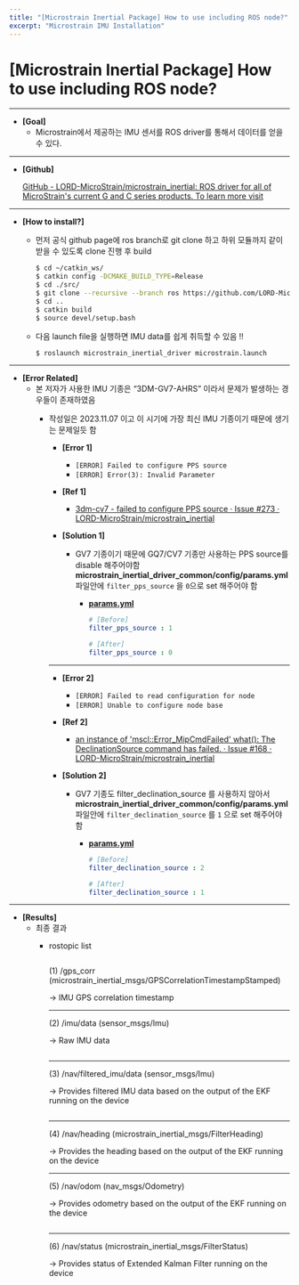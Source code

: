 ```yaml
---
title: "[Microstrain Inertial Package] How to use including ROS node?"
excerpt: "Microstrain IMU Installation"
---
```

# [Microstrain Inertial Package] How to use including ROS node?

---

- **[Goal]**
    - Microstrain에서 제공하는 IMU 센서를 ROS driver를 통해서 데이터를 얻을 수 있다.

---

- **[Github]**
    
    [GitHub - LORD-MicroStrain/microstrain_inertial: ROS driver for all of MicroStrain's current G and C series products. To learn more visit](https://github.com/LORD-MicroStrain/microstrain_inertial.git)
    

---

- **[How to install?]**
    - 먼저 공식 github page에 ros branch로 git clone 하고 하위 모듈까지 같이 받을 수 있도록 clone 진행 후 build
        
        ```bash
        $ cd ~/catkin_ws/
        $ catkin config -DCMAKE_BUILD_TYPE=Release
        $ cd ./src/
        $ git clone --recursive --branch ros https://github.com/LORD-MicroStrain/microstrain_inertial.git
        $ cd ..
        $ catkin build
        $ source devel/setup.bash
        ```
        
    - 다음 launch file을 실행하면 IMU data를 쉽게 취득할 수 있음 !!
        
        ```bash
        $ roslaunch microstrain_inertial_driver microstrain.launch
        ```
        

---

- **[Error Related]**
    - 본 저자가 사용한 IMU 기종은 “3DM-GV7-AHRS” 이라서 문제가 발생하는 경우들이 존재하였음
        - 작성일은 2023.11.07 이고 이 시기에 가장 최신 IMU 기종이기 때문에 생기는 문제일듯 함
            - **[Error 1]**
                - `[ERROR] Failed to configure PPS source`
                - `[ERROR] Error(3): Invalid Parameter`
            - **[Ref 1]**
                
                - [3dm-cv7 - failed to configure PPS source · Issue #273 · LORD-MicroStrain/microstrain_inertial](https://github.com/LORD-MicroStrain/microstrain_inertial/issues/273#issuecomment-1697980522)
                
            - **[Solution 1]**
                - GV7 기종이기 때문에 GQ7/CV7 기종만 사용하는 PPS source를 disable 해주어야함 **microstrain_inertial_driver_common/config/params.yml** 파일안에 `filter_pps_source` 을 `0`으로 set 해주어야 함
                    - **[params.yml](https://github.com/LORD-MicroStrain/microstrain_inertial_driver_common/blob/3d3d678c0e2562151464d741094c75fd37705bf0/config/params.yml#L425)**
                        
                        ```yaml
                        # [Before]
                        filter_pps_source : 1
                        
                        # [After]
                        filter_pps_source : 0
                        ```
                        
            
            ---
            
            - **[Error 2]**
                - `[ERROR] Failed to read configuration for node`
                - `[ERROR] Unable to configure node base`
            - **[Ref 2]**
                
                - [an instance of 'mscl::Error_MipCmdFailed'   what():  The DeclinationSource command has failed. · Issue #168 · LORD-MicroStrain/microstrain_inertial](https://github.com/LORD-MicroStrain/microstrain_inertial/issues/168#issuecomment-1192737248)
                
            - **[Solution 2]**
                - GV7 기종도 filter_declination_source 를 사용하지 않아서 **microstrain_inertial_driver_common/config/params.yml** 파일안에  `filter_declination_source` 를 `1` 으로 set 해주어야 함
                    - [**params.yml**](https://github.com/LORD-MicroStrain/microstrain_inertial_driver_common/blob/3d3d678c0e2562151464d741094c75fd37705bf0/config/params.yml#L236C19-L236C19)
                        
                        ```yaml
                        # [Before]
                        filter_declination_source : 2
                        
                        # [After]
                        filter_declination_source : 1
                        ```
                        

---

- **[Results]**
    - 최종 결과
        - rostopic list
            <figure class="align-center">
                <img src="{{ site.url }}{{ site.baseurl }}/assets/images/blog/microstrain/Untitled.png" alt="">
            </figure>   
            
            (1) /gps_corr (microstrain_inertial_msgs/GPSCorrelationTimestampStamped)
            
            → IMU GPS correlation timestamp
            
            ---
            
            (2) /imu/data (sensor_msgs/Imu)
            
            → Raw IMU data
            <figure class="align-center">
                <img src="{{ site.url }}{{ site.baseurl }}/assets/images/blog/microstrain/Untitled 1.png" alt="">
            </figure>   
                        
            ---
            
            (3) /nav/filtered_imu/data (sensor_msgs/Imu)
            
            → Provides filtered IMU data based on the output of the EKF running on the device

            <figure class="align-center">
                <img src="{{ site.url }}{{ site.baseurl }}/assets/images/blog/microstrain/Untitled 2.png" alt="">
            </figure>   
            
            ---
            
            (4) /nav/heading (microstrain_inertial_msgs/FilterHeading)
            
            → Provides the heading based on the output of the EKF running on the device
            
            ---
            
            (5) /nav/odom (nav_msgs/Odometry)
            
            → Provides odometry based on the output of the EKF running on the device

            <figure class="align-center">
                <img src="{{ site.url }}{{ site.baseurl }}/assets/images/blog/microstrain/Untitled 3.png" alt="">
            </figure>   
            
            ---
            
            (6) /nav/status (microstrain_inertial_msgs/FilterStatus)
            
            → Provides status of Extended Kalman Filter running on the device

            <figure class="align-center">
                <img src="{{ site.url }}{{ site.baseurl }}/assets/images/blog/microstrain/Untitled 4.png" alt="">
            </figure>   